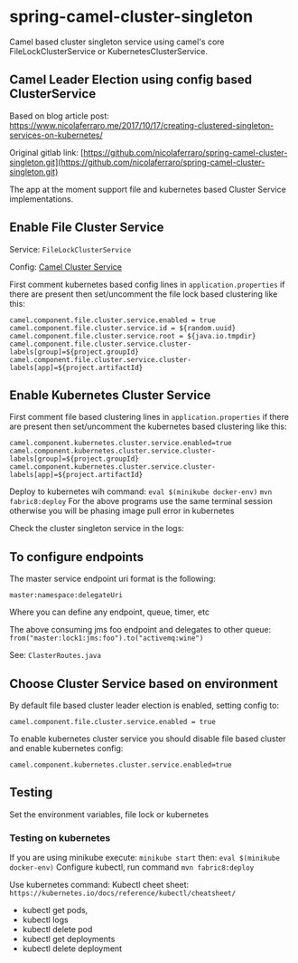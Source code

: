 # spring-camel-cluster-singleton
Camel based cluster singleton service using camel's core FileLockClusterService or KubernetesClusterService.


## Camel Leader Election using config based ClusterService

Based on blog article post: https://www.nicolaferraro.me/2017/10/17/creating-clustered-singleton-services-on-kubernetes/

Original gitlab link: [https://github.com/nicolaferraro/spring-camel-cluster-singleton.git](https://github.com/nicolaferraro/spring-camel-cluster-singleton.git)

The app at the moment support file and kubernetes based Cluster Service implementations.

## Enable File Cluster Service

Service: ```FileLockClusterService```

Config:  [Camel Cluster Service](https://camel.apache.org/manual/latest/clustering.html)

First comment kubernetes based config lines in ```application.properties``` if there are present then set/uncomment the file lock based clustering like this:

```
camel.component.file.cluster.service.enabled = true
camel.component.file.cluster.service.id = ${random.uuid}
camel.component.file.cluster.service.root = ${java.io.tmpdir}
camel.component.file.cluster.service.cluster-labels[group]=${project.groupId}
camel.component.file.cluster.service.cluster-labels[app]=${project.artifactId}
```

## Enable Kubernetes Cluster Service

First comment file based clustering lines  in ```application.properties``` if there are present then set/uncomment the kubernetes based clustering like this:

```
camel.component.kubernetes.cluster.service.enabled=true
camel.component.kubernetes.cluster.service.cluster-labels[group]=${project.groupId}
camel.component.kubernetes.cluster.service.cluster-labels[app]=${project.artifactId}
```


Deploy to kubernetes wih command: 
```eval $(minikube docker-env)```
```mvn fabric8:deploy```
For the above programs use the same terminal session otherwise you will be phasing image pull error in kubernetes

Check the cluster singleton service in the logs:




## To configure endpoints

The master service endpoint uri format is the following:

```master:namespace:delegateUri```

Where you can define any endpoint, queue, timer, etc

The above consuming jms foo endpoint and delegates to other queue:
```from("master:lock1:jms:foo").to("activemq:wine")```

See: ```ClasterRoutes.java```

## Choose Cluster Service based on environment

By default file based cluster leader election is enabled, setting config to:

```camel.component.file.cluster.service.enabled = true```

To enable kubernetes cluster service you should disable file based cluster
and enable kubernetes config:

```camel.component.kubernetes.cluster.service.enabled=true```


## Testing

Set the environment variables, file lock or kubernetes

### Testing on kubernetes

If you are using minikube execute: ```minikube start```
then: ```eval $(minikube docker-env)```
Configure kubectl, run command ```mvn fabric8:deploy```

Use kubernetes command:
Kubectl cheet sheet: ```https://kubernetes.io/docs/reference/kubectl/cheatsheet/```


* kubectl get pods, 
* kubectl logs 
* kubectl delete pod
* kubectl get deployments 
* kubectl delete deployment
 
